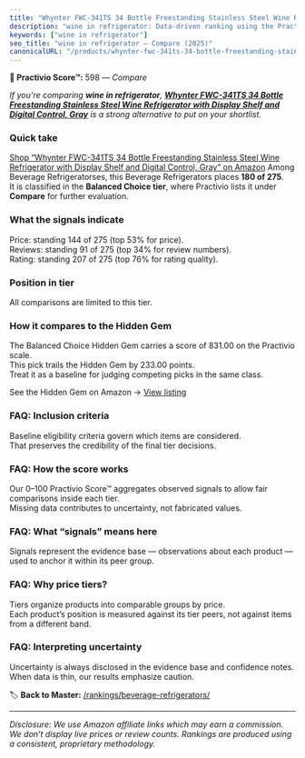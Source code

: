 ```yaml
---
title: "Whynter FWC-341TS 34 Bottle Freestanding Stainless Steel Wine Refrigerator with Display Shelf and Digital Control, Gray"
description: "wine in refrigerator: Data-driven ranking using the Practivio Score™. Positioned by quality, value, demand, findability, momentum."
keywords: ["wine in refrigerator"]
seo_title: "wine in refrigerator — Compare (2025)"
canonicalURL: "/products/whynter-fwc-341ts-34-bottle-freestanding-stainless-steel-wine-refrigerator-with-display-shelf-and-digital-control-gray-B076RT37XJ/"
---
```


**🛒 Practivio Score™:** 598 — _Compare_


*If you're comparing **wine in refrigerator**, **[Whynter FWC-341TS 34 Bottle Freestanding Stainless Steel Wine Refrigerator with Display Shelf and Digital Control, Gray](https://www.amazon.com/dp/B076RT37XJ?tag=practivio-20)** is a strong alternative to put on your shortlist.*
### Quick take
[Shop “Whynter FWC-341TS 34 Bottle Freestanding Stainless Steel Wine Refrigerator with Display Shelf and Digital Control, Gray” on Amazon](https://www.amazon.com/dp/B076RT37XJ?tag=practivio-20)
Among Beverage Refrigeratorses, this Beverage Refrigerators places **180 of 275**.  
It is classified in the **Balanced Choice tier**, where Practivio lists it under **Compare** for further evaluation.

### What the signals indicate
Price: standing 144 of 275 (top 53% for price).  
Reviews: standing 91 of 275 (top 34% for review numbers).  
Rating: standing 207 of 275 (top 76% for rating quality).  

### Position in tier
All comparisons are limited to this tier.

### How it compares to the Hidden Gem
The Balanced Choice Hidden Gem carries a score of 831.00 on the Practivio scale.  
This pick trails the Hidden Gem by 233.00 points.  
Treat it as a baseline for judging competing picks in the same class.  

See the Hidden Gem on Amazon → [View listing](https://www.amazon.com/dp/B0786TJC33?tag=practivio-20)

### FAQ: Inclusion criteria
Baseline eligibility criteria govern which items are considered.  
That preserves the credibility of the final tier decisions.

### FAQ: How the score works
Our 0–100 Practivio Score™ aggregates observed signals to allow fair comparisons inside each tier.  
Missing data contributes to uncertainty, not fabricated values.

### FAQ: What “signals” means here
Signals represent the evidence base — observations about each product — used to anchor it within its peer group.

### FAQ: Why price tiers?
Tiers organize products into comparable groups by price.  
Each product’s position is measured against its tier peers, not against items from a different band.

### FAQ: Interpreting uncertainty
Uncertainty is always disclosed in the evidence base and confidence notes.  
When data is thin, our results emphasize caution.

<!-- Missing template for Compare/CompareWithinPriceClass -->


🏷️ **Back to Master:** [/rankings/beverage-refrigerators/](/rankings/beverage-refrigerators/)

---
_Disclosure: We use Amazon affiliate links which may earn a commission. We don’t display live prices or review counts. Rankings are produced using a consistent, proprietary methodology._
